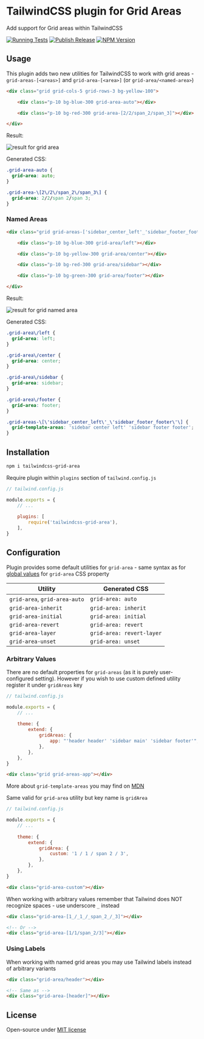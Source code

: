 # TailwindCSS plugin for Grid Areas

Add support for Grid areas within TailwindCSS

[![Running Tests](https://github.com/czernika/tailwind-grid-area/actions/workflows/tests.yml/badge.svg)](https://github.com/czernika/tailwind-grid-area/actions/workflows/tests.yml) [![Publish Release](https://github.com/czernika/tailwind-grid-area/actions/workflows/changelog.yml/badge.svg)](https://github.com/czernika/tailwind-grid-area/actions/workflows/changelog.yml) [![NPM Version](https://img.shields.io/npm/v/tailwindcss-grid-area)](https://www.npmjs.com/package/tailwindcss-grid-area)

## Usage

This plugin adds two new utilities for TailwindCSS to work with grid areas - `grid-areas-[<areas>]` and `grid-area-[<area>]` (or `grid-area/<named-area>`)

```html
<div class="grid grid-cols-5 grid-rows-3 bg-yellow-100">

    <div class="p-10 bg-blue-300 grid-area-auto"></div>

    <div class="p-10 bg-red-300 grid-area-[2/2/span_2/span_3]"></div>

</div>
```

Result:

![result for grid area](https://cdn.jsdelivr.net/gh/czernika/tailwind-grid-area@media/images/result-value.png)

Generated CSS:

```css
.grid-area-auto {
  grid-area: auto;
}

.grid-area-\[2\/2\/span_2\/span_3\] {
  grid-area: 2/2/span 2/span 3;
}
```

### Named Areas

```html
<div class="grid grid-areas-['sidebar_center_left'_'sidebar_footer_footer']">

    <div class="p-10 bg-blue-300 grid-area/left"></div>

    <div class="p-10 bg-yellow-300 grid-area/center"></div>

    <div class="p-10 bg-red-300 grid-area/sidebar"></div>

    <div class="p-10 bg-green-300 grid-area/footer"></div>

</div>
```

Result:

![result for grid named area](https://cdn.jsdelivr.net/gh/czernika/tailwind-grid-area@media/images/result.png)

Generated CSS:

```css
.grid-area\/left {
  grid-area: left;
}

.grid-area\/center {
  grid-area: center;
}

.grid-area\/sidebar {
  grid-area: sidebar;
}

.grid-area\/footer {
  grid-area: footer;
}

.grid-areas-\[\'sidebar_center_left\'_\'sidebar_footer_footer\'\] {
  grid-template-areas: 'sidebar center left' 'sidebar footer footer';
}
```

## Installation

```sh
npm i tailwindcss-grid-area
```

Require plugin within `plugins` section of `tailwind.config.js`

```js
// tailwind.config.js

module.exports = {
    // ...
    
    plugins: [
        require('tailwindcss-grid-area'),
    ],
}
```

## Configuration

Plugin provides some default utilities for `grid-area` - same syntax as for [global values](https://developer.mozilla.org/en-US/docs/Web/CSS/grid-area#syntax) for `grid-area` CSS property

| Utility | Generated CSS |
| --- | --- |
| `grid-area`, `grid-area-auto` | `grid-area: auto` |
| `grid-area-inherit` | `grid-area: inherit` |
| `grid-area-initial` | `grid-area: initial` |
| `grid-area-revert` | `grid-area: revert` |
| `grid-area-layer` | `grid-area: revert-layer` |
| `grid-area-unset` | `grid-area: unset` |

### Arbitrary Values

There are no default properties for `grid-areas` (as it is purely user-configured setting). However if you wish to use custom defined utility register it under `gridAreas` key

```js
// tailwind.config.js

module.exports = {
    // ...
    
    theme: {
        extend: {
            gridAreas: {
                app: "'header header' 'sidebar main' 'sidebar footer'",
            },
        },
    },
}
```

```html
<div class="grid grid-areas-app"></div>
```

More about `grid-template-areas` you may find on [MDN](https://developer.mozilla.org/en-US/docs/Web/CSS/CSS_Grid_Layout/Grid_Template_Areas)

Same valid for `grid-area` utility but key name is `gridArea`

```js
// tailwind.config.js

module.exports = {
    // ...
    
    theme: {
        extend: {
            gridArea: {
                custom: '1 / 1 / span 2 / 3',
            },
        },
    },
}
```

```html
<div class="grid-area-custom"></div>
```

When working with arbitrary values remember that Tailwind does NOT recognize spaces - use underscore `_` instead

```html
<div class="grid-area-[1_/_1_/_span_2_/_3]"></div>

<!-- Or -->
<div class="grid-area-[1/1/span_2/3]"></div>
```

### Using Labels

When working with named grid areas you may use Tailwind labels instead of arbitrary variants

```html
<div class="grid-area/header"></div>

<!-- Same as -->
<div class="grid-area-[header]"></div>
```

## License

Open-source under [MIT license](LICENSE)
